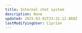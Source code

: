 ```yaml
---
title: Internal chat system
description: None
updated: 2025-03-02T23:31:12.888Z
lastModifyingUser: Ciprian
---
```


